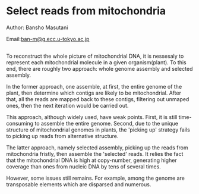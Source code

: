 # Select reads from mitochondria

Author: Bansho Masutani

Email:ban-m@g.ecc.u-tokyo.ac.jp

##

To reconstruct the whole picture of mitochondrial DNA, it is nessesaly to represent each mitochondrial molecule in a given organism(plant). To this end, there are roughly two approach: whole genome assembly and selected assembly.

In the former approach, one assemble, at first, the entire genome of the plant, then determine which contigs are likely to be mitochondrial. After that, all the reads are mapped back to these contigs, filtering out unmaped ones, then the next iteration would be carried out.

This approach, although widely used, have weak points. First, it is still time-consuming to assemble the entire genome. Second, due to the unique structure of mitochondrial genomes in plants, the 'picking up' strategy fails to picking up reads from alternative structure.

The latter approach, namely selected assembly, picking up the reads from mitochondria fristly, then assemble the 'selected' reads. It relies the fact that the mitochondrial DNA is high at copy-number, generating higher coverage than ones from nucleic DNA by tens of several times.

However, some issues still remains. For example, among the genome are transposable elements which are disparsed and numerous.

